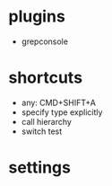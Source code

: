 # plugins

* grepconsole

# shortcuts

* any: CMD+SHIFT+A
* specify type explicitly
* call hierarchy
* switch test

# settings


